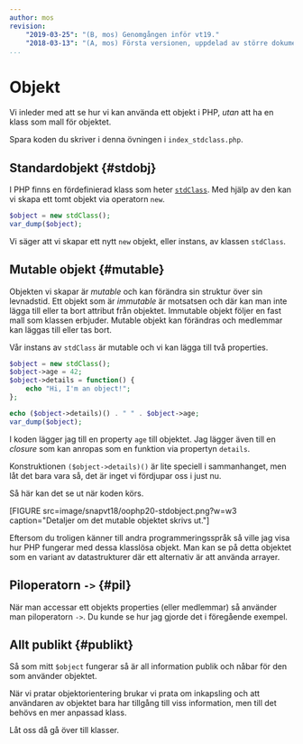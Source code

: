 ```yaml
---
author: mos
revision:
    "2019-03-25": "(B, mos) Genomgången inför vt19."
    "2018-03-13": "(A, mos) Första versionen, uppdelad av större dokument."
...
```

Objekt
==================================

Vi inleder med att se hur vi kan använda ett objekt i PHP, _utan_ att ha en klass som mall för objektet.

Spara koden du skriver i denna övningen i `index_stdclass.php`.



Standardobjekt {#stdobj}
----------------------------------

I PHP finns en fördefinierad klass som heter [`stdClass`](http://php.net/manual/en/reserved.classes.php). Med hjälp av den kan vi skapa ett tomt objekt via operatorn `new`.

```php
$object = new stdClass();
var_dump($object);
```

Vi säger att vi skapar ett nytt `new` objekt, eller instans, av klassen `stdClass`.



Mutable objekt {#mutable}
----------------------------------

Objekten vi skapar är _mutable_ och kan förändra sin struktur över sin levnadstid. Ett objekt som är _immutable_ är motsatsen och där kan man inte lägga till eller ta bort attribut från objektet. Immutable objekt följer en fast mall som klassen erbjuder. Mutable objekt kan förändras och medlemmar kan läggas till eller tas bort.

Vår instans av `stdClass` är mutable och vi kan lägga till två properties.

```php
$object = new stdClass();
$object->age = 42;
$object->details = function() {
    echo "Hi, I'm an object!";
};

echo ($object->details)() . " " . $object->age;
var_dump($object);
```

I koden lägger jag till en property `age` till objektet. Jag lägger även till en _closure_ som kan anropas som en funktion via propertyn `details`.

Konstruktionen `($object->details)()` är lite speciell i sammanhanget, men låt det bara vara så, det är inget vi fördjupar oss i just nu.

Så här kan det se ut när koden körs.

[FIGURE src=image/snapvt18/oophp20-stdobject.png?w=w3 caption="Detaljer om det mutable objektet skrivs ut."]

Eftersom du troligen känner till andra programmeringsspråk så ville jag visa hur PHP fungerar med dessa klasslösa objekt. Man kan se på detta objektet som en variant av datastrukturer där ett alternativ är att använda arrayer.



Piloperatorn `->` {#pil}
----------------------------------

När man accessar ett objekts properties (eller medlemmar) så använder man piloperatorn `->`. Du kunde se hur jag gjorde det i föregående exempel.



Allt publikt {#publikt}
----------------------------------

Så som mitt `$object` fungerar så är all information publik och nåbar för den som använder objektet.

När vi pratar objektorientering brukar vi prata om inkapsling och att användaren av objektet bara har tillgång till viss information, men till det behövs en mer anpassad klass.

Låt oss då gå över till klasser.
